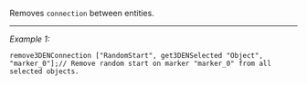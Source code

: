 Removes `connection` between entities.


---
*Example 1:*
```sqf
remove3DENConnection ["RandomStart", get3DENSelected "Object", "marker_0"];// Remove random start on marker "marker_0" from all selected objects.
```